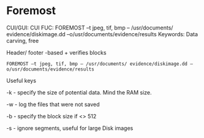 # Foremost

CUI/GUI: CUI
FUC: FOREMOST –t jpeg, tif, bmp – /usr/documents/
evidence/diskimage.dd –o/usr/documents/evidence/results
Keywords: Data carving, free

Header/ footer -based + verifies blocks

`FOREMOST –t jpeg, tif, bmp – /usr/documents/
evidence/diskimage.dd –o/usr/documents/evidence/results`

Useful keys

-k - specify the size of potential data. Mind the RAM size.

-w - log the files that were not saved

-b - specify the block size if <> 512

-s - ignore segments, useful for large Disk images